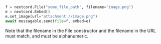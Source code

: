 ```py

f = nextcord.File("some_file_path", filename="image.png")
e = nextcord.Embed()
e.set_image(url="attachment://image.png")
await messagable.send(file=f, embed=e)
```

Note that the filename in the File constructor and the filename in the URL must match, and must be alphanumeric.
